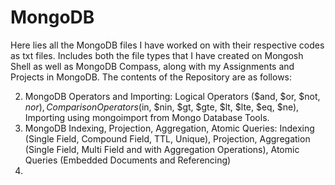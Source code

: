 # MongoDB
Here lies all the MongoDB files I have worked on with their respective codes as txt files. Includes both the file types that I have created on Mongosh Shell as well as MongoDB Compass, along with my Assignments and Projects in MongoDB. The contents of the Repository are as follows:

2. MongoDB Operators and Importing: Logical Operators ($and, $or, $not, $nor), Comparison Operators ($in, $nin, $gt, $gte, $lt, $lte, $eq, $ne), Importing using mongoimport from Mongo Database Tools.
3. MongoDB Indexing, Projection, Aggregation, Atomic Queries: Indexing (Single Field, Compound Field, TTL, Unique), Projection, Aggregation (Single Field, Multi Field and with Aggregation Operations), Atomic Queries (Embedded Documents and Referencing)
4. 
